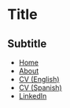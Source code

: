 # Title 

## Subtitle

<nav>
    		<ul>
        		<li><a href="/">Home</a></li>
	        	<li><a href="/about">About</a></li>
        		<li><a href="Multimedia/Joaquin_Menendez_CV_English.pdf">CV (English)</a></li>
			<li><a href="Multimedia/Joaquin_Menendez_CV_Spanish.pdf">CV (Spanish)</a></li>
        		<li><a href="https://www.linkedin.com/in/joaquin-menendez/">LinkedIn</a></li>
    		</ul>
		</nav>
